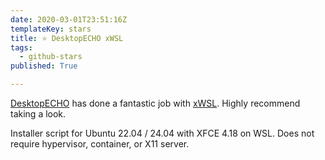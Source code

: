 ```yaml
---
date: 2020-03-01T23:51:16Z
templateKey: stars
title: ⭐ DesktopECHO xWSL
tags:
  - github-stars
published: True

---
```


[DesktopECHO](https://github.com/DesktopECHO) has done a fantastic job with [xWSL](https://github.com/DesktopECHO/xWSL). Highly recommend taking a look.

Installer script for Ubuntu 22.04 / 24.04 with XFCE 4.18 on WSL.  Does not require hypervisor, container, or X11 server.
